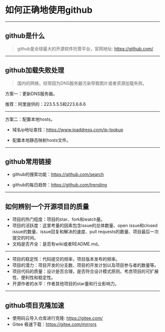 # 如何正确地使用github

---

## github是什么

> github是全球最大的开源软件托管平台，官网地址: https://github.com/

---

## github加载失败处理

> 国内的网络，经常因为DNS服务器污染导致图片或者资源加载失败。

方案一：更新DNS服务器。

推荐：阿里提供的：223.5.5.5和223.6.6.6

---

方案二：配置本地hosts。

* 域名ip地址查找：https://www.ipaddress.com/ip-lookup

* 配置本地静态映射hosts文件。

---

## github常用链接

* github的搜索功能：https://github.com/search

* github的每日趋势：https://github.com/trending

---

## 如何辨别一个开源项目的质量

* 项目的热门程度：项目的star、fork和watch量。
* 项目的活跃度：这里考量的因素包含issue的总体数量、open issue和closed issue的数量、issue回复和解决的速度、pull requests的数量、项目最后一次提交的时间。
* 文档是否齐全：是否有wiki或者README.md。

---

* 项目的稳定性：代码提交的频率，项目版本发布的频率。
* 项目的潜力：项目开发的分支数、项目的开发计划以及项目参与者的数量等。
* 项目代码的质量：设计是否合理，是否符合设计模式原则，考虑项目的可扩展性、便利性和稳定性。
* 开源作者的水平：作者其他项目的star量和行业影响力。

---

## github项目克隆加速

* 使用码云导入仓库进行克隆: https://gitee.com/
* Gitee 极速下载：https://gitee.com/mirrors
